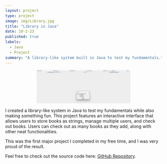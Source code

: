 ```yaml
---
layout: project
type: project
image: img/Library.jpg
title: "Library in Java"
date: 10-2-23
published: true
labels:
  - Java
  - Project
summary: "A library-like system built in Java to test my fundamentals."
---
```


<div style="display: flex; justify-content: center; gap: 10px;">
  <img src="../img/ex of library.png" style="width: 60%; height: auto;" alt="Project Screenshot">
</div>

I created a library-like system in Java to test my fundamentals while also making something fun. This project features an interactive interface that allows users to store books as strings, manage multiple users, and check out books. Users can check out as many books as they add, along with other neat functionalities.

This was the first major project I completed in my free time, and I was very proud of the result.

Feel free to check out the source code here: [GitHub Repository](https://github.com/rainemendoza/Library-in-java).
